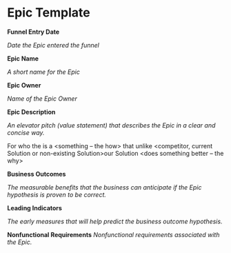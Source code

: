 # Epic Template
**Funnel Entry Date**

_Date the Epic entered the funnel_

**Epic Name**

_A short name for the Epic_

**Epic Owner**

_Name of the Epic Owner_

**Epic Description**

_An elevator pitch (value statement) that describes the Epic in a clear and concise way._

For <Customers>
who <do something>
the <Solution>
is a <something – the how>
that <provides this value>
unlike <competitor, current Solution or non-existing Solution>our Solution <does something better – the why>

**Business Outcomes**

_The measurable benefits that the business can anticipate if the Epic hypothesis is proven to be correct._

**Leading Indicators**

_The early measures that will help predict the business outcome hypothesis._

**Nonfunctional Requirements**
_Nonfunctional requirements associated with the Epic._
